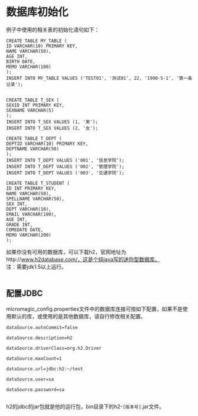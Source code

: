 # 数据库初始化 #
例子中使用的相关表的初始化语句如下：
```
CREATE TABLE MY_TABLE (
ID VARCHAR(10) PRIMARY KEY,
NAME VARCHAR(50),
AGE INT,
BIRTH DATE,
MEMO VARCHAR(100)
);
INSERT INTO MY_TABLE VALUES ('TEST01', '测试01', 22, '1990-5-1', '第一条记录');


CREATE TABLE T_SEX (
SEXID INT PRIMARY KEY,
SEXNAME VARCHAR(5)
);
INSERT INTO T_SEX VALUES (1, '男');
INSERT INTO T_SEX VALUES (2, '女');

CREATE TABLE T_DEPT (
DEPTID VARCHAR(10) PRIMARY KEY,
DEPTNAME VARCHAR(50)
);
INSERT INTO T_DEPT VALUES ('001', '信息学院');
INSERT INTO T_DEPT VALUES ('002', '管理学院');
INSERT INTO T_DEPT VALUES ('003', '交通学院');

CREATE TABLE T_STUDENT (
ID INT PRIMARY KEY,
NAME VARCHAR(50),
SPELLNAME VARCHAR(50),
SEX INT,
DEPT VARCHAR(10),
EMAIL VARCHAR(100),
AGE INT,
GRADE INT,
COMEDATE DATE,
MEMO VARCHAR(200)
);
```
如果你没有可用的数据库，可以下载h2，官网地址为http://www.h2database.com/，这是个纯java写的迷你型数据库。<br>
注：需要jdk1.5以上运行。<br>
<br>
<h2>配置JDBC</h2>
micromagic_config.properties文件中的数据库连接可按如下配置，如果不是使用默认的库，或使用的是其他数据库，请自行修改相关配置。<br>
<pre><code>dataSource.autoCommit=false<br>
dataSource.description=h2<br>
dataSource.driverClass=org.h2.Driver<br>
dataSource.maxCount=1<br>
dataSource.url=jdbc:h2:~/test<br>
dataSource.user=sa<br>
dataSource.password=sa<br>
</code></pre>
h2的jdbc的jar包就是他的运行包，bin目录下的h2-<code>[版本号]</code>.jar文件。